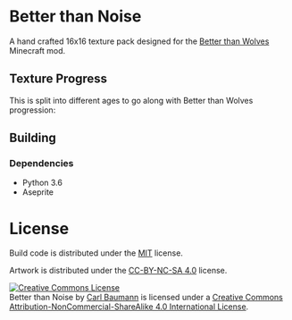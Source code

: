 # Better than Noise

A hand crafted 16x16 texture pack designed for the [Better than Wolves](https://www.minecraftforum.net/forums/mapping-and-modding-java-edition/minecraft-mods/1272992-better-than-wolves-and-ice-cream-total-conversion) Minecraft mod.


## Texture Progress

This is split into different ages to go along with Better than Wolves progression:




## Building

### Dependencies

* Python 3.6
* Aseprite

# License

Build code is distributed under the [MIT](https://github.com/FriedYeti/better-than-noise/blob/master/Code-License) license.

Artwork is distributed under the [CC-BY-NC-SA 4.0](https://creativecommons.org/licenses/by-nc-sa/4.0/legalcode) license.


<a rel="license" href="http://creativecommons.org/licenses/by-nc-sa/4.0/"><img alt="Creative Commons License" style="border-width:0" src="https://i.creativecommons.org/l/by-nc-sa/4.0/88x31.png" /></a><br /><span xmlns:dct="http://purl.org/dc/terms/" href="http://purl.org/dc/dcmitype/StillImage" property="dct:title" rel="dct:type">Better than Noise</span> by <a xmlns:cc="http://creativecommons.org/ns#" href="https://github.com/FriedYeti/better-than-noise" property="cc:attributionName" rel="cc:attributionURL">Carl Baumann</a> is licensed under a <a rel="license" href="http://creativecommons.org/licenses/by-nc-sa/4.0/">Creative Commons Attribution-NonCommercial-ShareAlike 4.0 International License</a>.